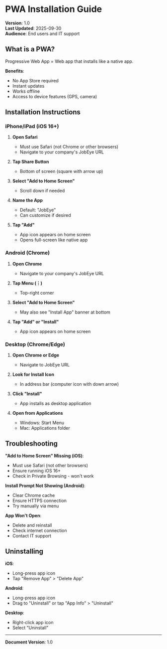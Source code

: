 # PWA Installation Guide

**Version**: 1.0  
**Last Updated**: 2025-09-30  
**Audience**: End users and IT support

## What is a PWA?

Progressive Web App = Web app that installs like a native app.

**Benefits**:
- No App Store required
- Instant updates
- Works offline
- Access to device features (GPS, camera)

## Installation Instructions

### iPhone/iPad (iOS 16+)

1. **Open Safari**
   - Must use Safari (not Chrome or other browsers)
   - Navigate to your company's JobEye URL

2. **Tap Share Button**
   - Bottom of screen (square with arrow up)

3. **Select "Add to Home Screen"**
   - Scroll down if needed

4. **Name the App**
   - Default: "JobEye"
   - Can customize if desired

5. **Tap "Add"**
   - App icon appears on home screen
   - Opens full-screen like native app

### Android (Chrome)

1. **Open Chrome**
   - Navigate to your company's JobEye URL

2. **Tap Menu (⋮)**
   - Top-right corner

3. **Select "Add to Home Screen"**
   - May also see "Install App" banner at bottom

4. **Tap "Add" or "Install"**
   - App icon appears on home screen

### Desktop (Chrome/Edge)

1. **Open Chrome or Edge**
   - Navigate to JobEye URL

2. **Look for Install Icon**
   - In address bar (computer icon with down arrow)

3. **Click "Install"**
   - App installs as desktop application

4. **Open from Applications**
   - Windows: Start Menu
   - Mac: Applications folder

## Troubleshooting

**"Add to Home Screen" Missing (iOS)**:
- Must use Safari (not other browsers)
- Ensure running iOS 16+
- Check in Private Browsing - won't work

**Install Prompt Not Showing (Android)**:
- Clear Chrome cache
- Ensure HTTPS connection
- Try manually via menu

**App Won't Open**:
- Delete and reinstall
- Check internet connection
- Contact IT support

## Uninstalling

**iOS**:
- Long-press app icon
- Tap "Remove App" > "Delete App"

**Android**:
- Long-press app icon
- Drag to "Uninstall" or tap "App Info" > "Uninstall"

**Desktop**:
- Right-click app icon
- Select "Uninstall"

---
**Document Version**: 1.0
